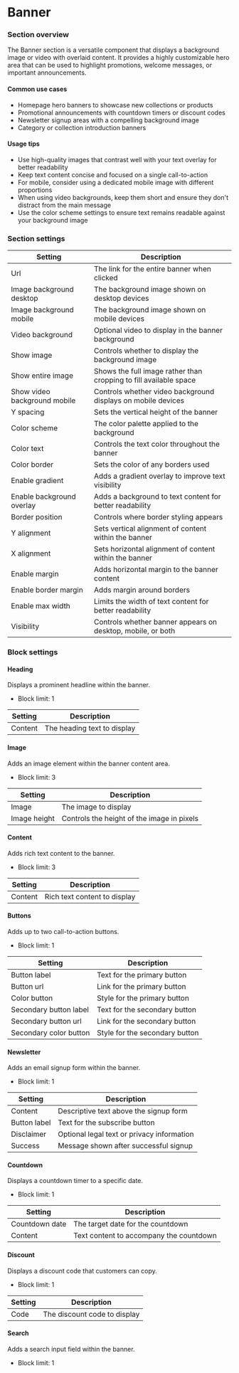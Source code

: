 # Banner

### Section overview

The Banner section is a versatile component that displays a background image or video with overlaid content. It provides a highly customizable hero area that can be used to highlight promotions, welcome messages, or important announcements.

#### Common use cases

* Homepage hero banners to showcase new collections or products
* Promotional announcements with countdown timers or discount codes
* Newsletter signup areas with a compelling background image
* Category or collection introduction banners

#### Usage tips

* Use high-quality images that contrast well with your text overlay for better readability
* Keep text content concise and focused on a single call-to-action
* For mobile, consider using a dedicated mobile image with different proportions
* When using video backgrounds, keep them short and ensure they don't distract from the main message
* Use the color scheme settings to ensure text remains readable against your background image

### Section settings

| Setting                      | Description                                                       |
| ---------------------------- | ----------------------------------------------------------------- |
| Url                          | The link for the entire banner when clicked                       |
| Image background desktop     | The background image shown on desktop devices                     |
| Image background mobile      | The background image shown on mobile devices                      |
| Video background             | Optional video to display in the banner background                |
| Show image                   | Controls whether to display the background image                  |
| Show entire image            | Shows the full image rather than cropping to fill available space |
| Show video background mobile | Controls whether video background displays on mobile devices      |
| Y spacing                    | Sets the vertical height of the banner                            |
| Color scheme                 | The color palette applied to the background                       |
| Color text                   | Controls the text color throughout the banner                     |
| Color border                 | Sets the color of any borders used                                |
| Enable gradient              | Adds a gradient overlay to improve text visibility                |
| Enable background overlay    | Adds a background to text content for better readability          |
| Border position              | Controls where border styling appears                             |
| Y alignment                  | Sets vertical alignment of content within the banner              |
| X alignment                  | Sets horizontal alignment of content within the banner            |
| Enable margin                | Adds horizontal margin to the banner content                      |
| Enable border margin         | Adds margin around borders                                        |
| Enable max width             | Limits the width of text content for better readability           |
| Visibility                   | Controls whether banner appears on desktop, mobile, or both       |

### Block settings

#### Heading

Displays a prominent headline within the banner.

* Block limit: 1

| Setting | Description                 |
| ------- | --------------------------- |
| Content | The heading text to display |

#### Image

Adds an image element within the banner content area.

* Block limit: 3

| Setting      | Description                                |
| ------------ | ------------------------------------------ |
| Image        | The image to display                       |
| Image height | Controls the height of the image in pixels |

#### Content

Adds rich text content to the banner.

* Block limit: 3

| Setting | Description                  |
| ------- | ---------------------------- |
| Content | Rich text content to display |

#### Buttons

Adds up to two call-to-action buttons.

* Block limit: 1

| Setting                | Description                    |
| ---------------------- | ------------------------------ |
| Button label           | Text for the primary button    |
| Button url             | Link for the primary button    |
| Color button           | Style for the primary button   |
| Secondary button label | Text for the secondary button  |
| Secondary button url   | Link for the secondary button  |
| Secondary color button | Style for the secondary button |

#### Newsletter

Adds an email signup form within the banner.

* Block limit: 1

| Setting      | Description                                |
| ------------ | ------------------------------------------ |
| Content      | Descriptive text above the signup form     |
| Button label | Text for the subscribe button              |
| Disclaimer   | Optional legal text or privacy information |
| Success      | Message shown after successful signup      |

#### Countdown

Displays a countdown timer to a specific date.

* Block limit: 1

| Setting        | Description                             |
| -------------- | --------------------------------------- |
| Countdown date | The target date for the countdown       |
| Content        | Text content to accompany the countdown |

#### Discount

Displays a discount code that customers can copy.

* Block limit: 1

| Setting | Description                  |
| ------- | ---------------------------- |
| Code    | The discount code to display |

#### Search

Adds a search input field within the banner.

* Block limit: 1
